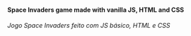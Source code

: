 
#### Space Invaders game made with vanilla JS, HTML and CSS
###### Jogo Space Invaders feito com JS básico, HTML e CSS

